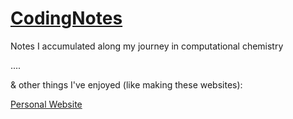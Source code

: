 # [CodingNotes](https://van-richard.github.io/CodingNotes)

Notes I accumulated along my journey in computational chemistry

....

& other things I've enjoyed (like making these websites):

[Personal Website](https://van-richard.github.io/)


